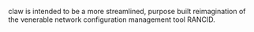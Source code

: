 claw is intended to be a more streamlined, purpose built reimagination of the venerable network configuration management tool RANCID. 
